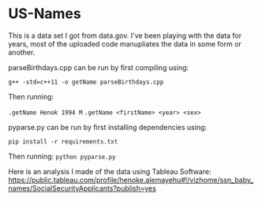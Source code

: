# US-Names

This is a data set I got from data.gov. I've been playing with the data for years, most of the uploaded code manupliates the data in some form or another.

parseBirthdays.cpp can be run by first compiling using:
  
  `g++ -std=c++11 -o getName parseBirthdays.cpp`

  Then running:

  `.getName Henok 1994 M` 
  `.getName <firstName> <year> <sex>`


pyparse.py can be run by first installing dependencies using:

  `pip install -r requirements.txt`

  Then running:
    `python pyparse.py`


Here is an analysis I made of the data using Tableau Software: https://public.tableau.com/profile/henoke.alemayehu#!/vizhome/ssn_baby_names/SocialSecurityApplicants?publish=yes
